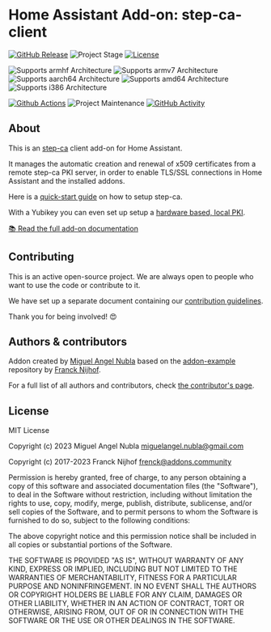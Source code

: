# Home Assistant Add-on: step-ca-client

[![GitHub Release][releases-shield]][releases]
![Project Stage][project-stage-shield]
[![License][license-shield]](LICENSE.md)

![Supports armhf Architecture][armhf-shield]
![Supports armv7 Architecture][armv7-shield]
![Supports aarch64 Architecture][aarch64-shield]
![Supports amd64 Architecture][amd64-shield]
![Supports i386 Architecture][i386-shield]

[![Github Actions][github-actions-shield]][github-actions]
![Project Maintenance][maintenance-shield]
[![GitHub Activity][commits-shield]][commits]

## About

This is an [step-ca][step-ca] client add-on for Home Assistant.

It manages the automatic creation and renewal of x509 certificates from a
remote step-ca PKI server, in order to enable TLS/SSL connections in
Home Assistant and the installed addons.

Here is a [quick-start guide][pki-guide] on how to setup step-ca.

With a Yubikey you can even set up setup a [hardware based, local PKI][pki-guide-yubikey].

[:books: Read the full add-on documentation][docs]

## Contributing

This is an active open-source project. We are always open to people who want to
use the code or contribute to it.

We have set up a separate document containing our
[contribution guidelines](.github/CONTRIBUTING.md).

Thank you for being involved! :heart_eyes:

## Authors & contributors

Addon created by [Miguel Angel Nubla][miguelangel-nubla] based on the
[addon-example][addon-example] repository by [Franck Nijhof][frenck].

For a full list of all authors and contributors,
check [the contributor's page][contributors].

## License

MIT License

Copyright (c) 2023 Miguel Angel Nubla <miguelangel.nubla@gmail.com>

Copyright (c) 2017-2023 Franck Nijhof <frenck@addons.community>

Permission is hereby granted, free of charge, to any person obtaining a copy
of this software and associated documentation files (the "Software"), to deal
in the Software without restriction, including without limitation the rights
to use, copy, modify, merge, publish, distribute, sublicense, and/or sell
copies of the Software, and to permit persons to whom the Software is
furnished to do so, subject to the following conditions:

The above copyright notice and this permission notice shall be included in all
copies or substantial portions of the Software.

THE SOFTWARE IS PROVIDED "AS IS", WITHOUT WARRANTY OF ANY KIND, EXPRESS OR
IMPLIED, INCLUDING BUT NOT LIMITED TO THE WARRANTIES OF MERCHANTABILITY,
FITNESS FOR A PARTICULAR PURPOSE AND NONINFRINGEMENT. IN NO EVENT SHALL THE
AUTHORS OR COPYRIGHT HOLDERS BE LIABLE FOR ANY CLAIM, DAMAGES OR OTHER
LIABILITY, WHETHER IN AN ACTION OF CONTRACT, TORT OR OTHERWISE, ARISING FROM,
OUT OF OR IN CONNECTION WITH THE SOFTWARE OR THE USE OR OTHER DEALINGS IN THE
SOFTWARE.

[aarch64-shield]: https://img.shields.io/badge/aarch64-yes-green.svg
[addon-example]: https://github.com/hassio-addons/addon-example
[amd64-shield]: https://img.shields.io/badge/amd64-yes-green.svg
[armhf-shield]: https://img.shields.io/badge/armhf-yes-green.svg
[armv7-shield]: https://img.shields.io/badge/armv7-yes-green.svg
[commits-shield]: https://img.shields.io/github/commit-activity/y/miguelangel-nubla/hassio-step-ca-client.svg
[commits]: https://github.com/miguelangel-nubla/hassio-step-ca-client/commits/main
[contributors]: https://github.com/miguelangel-nubla/hassio-step-ca-client/graphs/contributors
[docs]: https://github.com/miguelangel-nubla/hassio-step-ca-client/blob/main/step-ca-client/DOCS.md
[frenck]: https://github.com/frenck
[github-actions-shield]: https://github.com/miguelangel-nubla/hassio-step-ca-client/workflows/CI/badge.svg
[github-actions]: https://github.com/miguelangel-nubla/hassio-step-ca-client/actions
[i386-shield]: https://img.shields.io/badge/i386-yes-green.svg
[license-shield]: https://img.shields.io/github/license/miguelangel-nubla/hassio-step-ca-client.svg
[maintenance-shield]: https://img.shields.io/maintenance/yes/2023.svg
[miguelangel-nubla]: https://github.com/miguelangel-nubla
[pki-guide]: https://smallstep.com/blog/build-a-tiny-ca-with-raspberry-pi-yubikey/
[pki-guide-yubikey]: https://smallstep.com/blog/build-a-tiny-ca-with-raspberry-pi-yubikey/
[project-stage-shield]: https://img.shields.io/badge/project%20stage-production%20ready-brightgreen.svg
[releases-shield]: https://img.shields.io/github/release/miguelangel-nubla/hassio-step-ca-client.svg
[releases]: https://github.com/miguelangel-nubla/hassio-step-ca-client/releases
[step-ca]: https://smallstep.com/docs/step-ca/installation